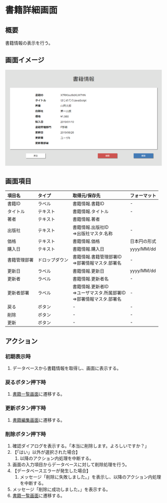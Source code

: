 # 書籍詳細画面

## 概要

書籍情報の表示を行う。

## 画面イメージ

![詳細画面](images/screen/detail.png)

## 画面項目

| 項目名       | タイプ         | 取得元/保存先                              | フォーマット |
| :----------- | :------------- | :----------------------------------------- | :--- |
| 書籍ID       | ラベル         | 書籍情報.書籍ID                         | -    |
| タイトル     | テキスト       | 書籍情報.タイトル                       | -    |
| 著者         | テキスト       | 書籍情報.著者                           |      |
| 出版社       | テキスト       | 書籍情報.出版社ID<br>=>出版社マスタ.名称         | -    |
| 価格         | テキスト       | 書籍情報.価格                           | 日本円の形式    |
| 購入日       | テキスト       | 書籍情報.購入日                         | yyyy/MM/dd    |
| 書籍管理部署 | ドロップダウン | 書籍情報.書籍管理部署ID<br>=>部署情報マスタ.部署名  | -    |
| 更新日       | ラベル         | 書籍情報.更新日                              | yyyy/MM/dd    |
| 更新者       | ラベル         | 書籍情報.更新者名                      | -    |
| 更新者部署   | ラベル         | 書籍情報.更新者ID<br>=>ユーザマスタ.所属部署ID<br>=>部署情報マスタ.部署名                  | -    |
| 戻る         | ボタン         | -                                          | -    |
| 削除         | ボタン         | -                                          | -    |
| 更新        | ボタン         | -                                          | -    |

## アクション

### 初期表示時

1. データベースから書籍情報を取得し、画面に表示する。

### 戻るボタン押下時

1. [書籍一覧画面](list.md)に遷移する。

### 更新ボタン押下時

1. [書籍編集画面](edit.md)に遷移する。

### 削除ボタン押下時

1. 確認ダイアログを表示する。「本当に削除します。よろしいですか？」
2. 【「はい」以外が選択された場合】
    1. 以降のアクション内処理を中断する。
3. 画面の入力項目からデータベースに対して削除処理を行う。
4. 【データベースエラーが発生した場合】
    1. メッセージ「削除に失敗しました。」を表示し、以降のアクション内処理を中断する。
5. メッセージ「削除に成功しました。」を表示する。
6. [書籍一覧画面](list.md)に遷移する。
